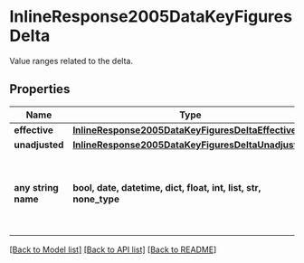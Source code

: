 # InlineResponse2005DataKeyFiguresDelta

Value ranges related to the delta.

## Properties
Name | Type | Description | Notes
------------ | ------------- | ------------- | -------------
**effective** | [**InlineResponse2005DataKeyFiguresDeltaEffective**](InlineResponse2005DataKeyFiguresDeltaEffective.md) |  | [optional] 
**unadjusted** | [**InlineResponse2005DataKeyFiguresDeltaUnadjusted**](InlineResponse2005DataKeyFiguresDeltaUnadjusted.md) |  | [optional] 
**any string name** | **bool, date, datetime, dict, float, int, list, str, none_type** | any string name can be used but the value must be the correct type | [optional]

[[Back to Model list]](../README.md#documentation-for-models) [[Back to API list]](../README.md#documentation-for-api-endpoints) [[Back to README]](../README.md)


